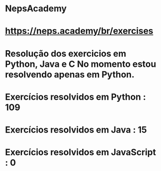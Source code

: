 # NepsAcademy
# https://neps.academy/br/exercises 
# Resolução dos exercicios em Python, Java e C No momento estou resolvendo apenas em Python.
# Exercícios resolvidos em Python : 109
# Exercícios resolvidos em Java : 15
# Exercícios resolvidos em JavaScript : 0
